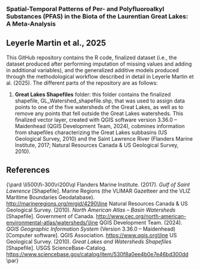 ### Spatial-Temporal Patterns of Per- and Polyfluoroalkyl Substances (PFAS) in the Biota of the Laurentian Great Lakes: A Meta-Analysis
## Leyerle Martin et al., 2025 

This GitHub repository contains the R code, finalized dataset (i.e., the dataset produced after performing imputation of missing values and adding in additional variables), and the generalized additive models produced through the methodological workflow described in detail in Leyerle Martin et al. (2025). The different parts of the repository are as follows:

1. **Great Lakes Shapefiles** folder: this folder contains the finalized shapefile, GL_Watershed_shapefile.shp, that was used to assign data points to one of the five watersheds of the Great Lakes, as well as to remove any points that fell outside the Great Lakes watersheds. This finalized vector layer, created with QGIS software version 3.36.0 – Maidenhead (QGIS Development Team, 2024), cobmines information from shapefiles characterizing the Great Lakes subbasins (US Geological Survey, 2010) and the Saint Lawrence River (Flanders Marine Institute, 2017; Natural Resources Canada & US Geological Survey, 2010).





## References
{\pard
\li500\fi-300\ri200\ql
Flanders Marine Institute. (2017). *Gulf of Saint Lawrence* [Shapefile]. Marine Regions (the VLIMAR Gazetteer and the VLIZ Maritime Boundaries Geodatabase). http://marineregions.org/mrgid/4290\line
Natural Resources Canada & US Geological Survey. (2010). *North American Atlas – Basin Watersheds* [Shapefile]. Government of Canada. http://www.cec.org/north-american-environmental-atlas/watersheds/\line
QGIS Development Team. (2024). *QGIS Geographic Information System* (Version 3.36.0 – Maidenhead) [Computer software]. QGIS Association. https://www.qgis.org\line
US Geological Survey. (2010). *Great Lakes and Watersheds Shapefiles* [Shapefile]. USGS ScienceBase-Catalog. https://www.sciencebase.gov/catalog/item/530f8a0ee4b0e7e46bd300dd
\par}
